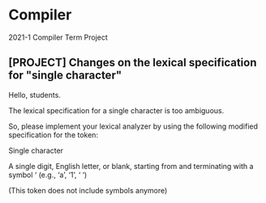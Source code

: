 # Compiler
2021-1 Compiler Term Project

## [PROJECT] Changes on the lexical specification for "single character"

Hello, students.

The lexical specification for a single character is too ambiguous.

So, please implement your lexical analyzer by using the following modified specification for the token:

 

Single character 

A single digit, English letter, or blank, starting from and terminating with a symbol ‘ (e.g., ‘a’, ‘1’, ‘ ‘)

(This token does not include symbols anymore)
